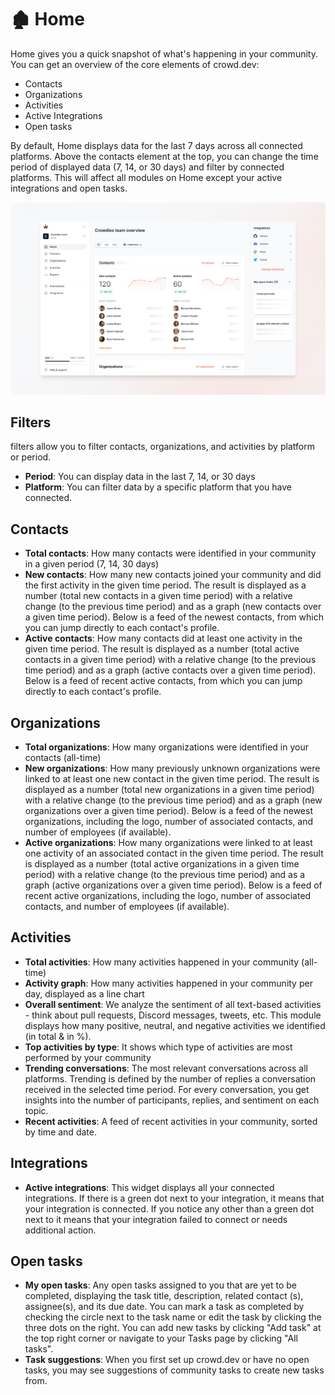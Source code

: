 # 🏚 Home

Home gives you a quick snapshot of what's happening in your community. You can get an overview of the core elements of crowd.dev:

* Contacts
* Organizations
* Activities
* Active Integrations
* Open tasks

By default, Home displays data for the last 7 days across all connected platforms. Above the contacts element at the top, you can change the time period of displayed data (7, 14, or 30 days) and filter by connected platforms. This will affect all modules on Home except your active integrations and open tasks.

![](../.gitbook/assets/docs-home.png)

## Filters

filters allow you to filter contacts, organizations, and activities by platform or period.

* **Period**: You can display data in the last 7, 14, or 30 days
* **Platform**: You can filter data by a specific platform that you have connected.

## Contacts

* **Total contacts**: How many contacts were identified in your community in a given period (7, 14, 30 days)
* **New contacts**: How many new contacts joined your community and did the first activity in the given time period. The result is displayed as a number (total new contacts in a given time period) with a relative change (to the previous time period) and as a graph (new contacts over a given time period). Below is a feed of the newest contacts, from which you can jump directly to each contact's profile.
* **Active contacts**: How many contacts did at least one activity in the given time period. The result is displayed as a number (total active contacts in a given time period) with a relative change (to the previous time period) and as a graph (active contacts over a given time period). Below is a feed of recent active contacts, from which you can jump directly to each contact's profile.

## Organizations

* **Total organizations**: How many organizations were identified in your contacts (all-time)
* **New organizations**: How many previously unknown organizations were linked to at least one new contact in the given time period. The result is displayed as a number (total new organizations in a given time period) with a relative change (to the previous time period) and as a graph (new organizations over a given time period). Below is a feed of the newest organizations, including the logo, number of associated contacts, and number of employees (if available).
* **Active organizations**: How many organizations were linked to at least one activity of an associated contact in the given time period. The result is displayed as a number (total active organizations in a given time period) with a relative change (to the previous time period) and as a graph (active organizations over a given time period). Below is a feed of recent active organizations, including the logo, number of associated contacts, and number of employees (if available).

## Activities

* **Total activities**: How many activities happened in your community (all-time)
* **Activity graph**: How many activities happened in your community per day, displayed as a line chart
* **Overall sentiment**: We analyze the sentiment of all text-based activities - think about pull requests, Discord messages, tweets, etc. This module displays how many positive, neutral, and negative activities we identified (in total & in %).
* **Top activities by type**: It shows which type of activities are most performed by your community
* **Trending conversations**: The most relevant conversations across all platforms. Trending is defined by the number of replies a conversation received in the selected time period. For every conversation, you get insights into the number of participants, replies, and sentiment on each topic.
* **Recent activities**: A feed of recent activities in your community, sorted by time and date.

## Integrations

* **Active integrations**: This widget displays all your connected integrations. If there is a green dot next to your integration, it means that your integration is connected. If you notice any other than a green dot next to it means that your integration failed to connect or needs additional action.

## Open tasks

* **My open tasks**: Any open tasks assigned to you that are yet to be completed, displaying the task title, description, related contact (s), assignee(s), and its due date. You can mark a task as completed by checking the circle next to the task name or edit the task by clicking the three dots on the right. You can add new tasks by clicking "Add task" at the top right corner or navigate to your Tasks page by clicking "All tasks".
* **Task suggestions**: When you first set up crowd.dev or have no open tasks, you may see suggestions of community tasks to create new tasks from.
